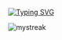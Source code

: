 [![Typing SVG](https://readme-typing-svg.demolab.com?font=Rouge+Script&size=42&pause=1000&color=0334EA&background=37373700&multiline=true&width=435&height=128&lines=Software+Engineer++;Full-Stack+Web+Developer)](https://git.io/typing-svg)

<img src="https://github-readme-streak-stats.herokuapp.com/?user=madushadhanushka&theme=tokyonight" alt="mystreak"/>
<!--
**Nour-Alahmad/Nour-Alahmad** is a ✨ _special_ ✨ repository because its `README.md` (this file) appears on your GitHub profile.

Here are some ideas to get you started:

- 🔭 I’m currently working on ...
- 🌱 I’m currently learning ...
- 👯 I’m looking to collaborate on ...
- 🤔 I’m looking for help with ...
- 💬 Ask me about ...
- 📫 How to reach me: ...
- 😄 Pronouns: ...
- ⚡ Fun fact: ...
-->
